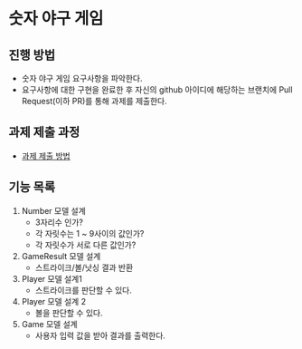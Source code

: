 # 숫자 야구 게임
## 진행 방법
* 숫자 야구 게임 요구사항을 파악한다.
* 요구사항에 대한 구현을 완료한 후 자신의 github 아이디에 해당하는 브랜치에 Pull Request(이하 PR)를 통해 과제를 제출한다.

## 과제 제출 과정
* [과제 제출 방법](https://github.com/next-step/nextstep-docs/tree/master/precourse)

## 기능 목록
1. Number 모델 설계
    * 3자리수 인가?
    * 각 자릿수는 1 ~ 9사이의 값인가?
    * 각 자릿수가 서로 다른 값인가?
2. GameResult 모델 설계
    * 스트라이크/볼/낫싱 결과 반환
3. Player 모델 설계1 
    * 스트라이크를 판단할 수 있다.
4. Player 모델 설계 2
    * 볼을 판단할 수 있다.
5. Game 모델 설계
    * 사용자 입력 값을 받아 결과를 출력한다.